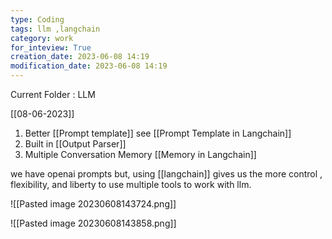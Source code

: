 ```yaml
---
type: Coding  
tags: llm ,langchain
category: work
for_inteview: True
creation_date: 2023-06-08 14:19
modification_date: 2023-06-08 14:19
---
```


  
Current Folder : LLM




[[08-06-2023]]


1. Better [[Prompt template]] see [[Prompt Template in Langchain]]
2. Built in [[Output Parser]]
3. Multiple Conversation Memory [[Memory in Langchain]]


we have openai prompts but, using [[langchain]] gives us the more control , flexibility, and liberty to use multiple tools to work with llm.

![[Pasted image 20230608143724.png]] 

![[Pasted image 20230608143858.png]]